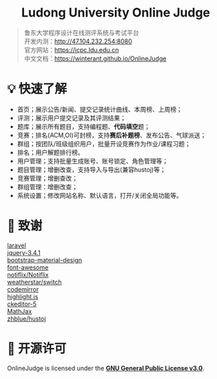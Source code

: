 <h1 align="center">Ludong University Online Judge</h1>

> 鲁东大学程序设计在线测评系统与考试平台  
> 开发内测：<http://47.104.232.254:8080>  
> 官方网站：<https://icpc.ldu.edu.cn>  
> 中文文档：<https://winterant.github.io/OnlineJudge>

# 💡 快速了解

+ 首页；展示公告/新闻、提交记录统计曲线、本周榜、上周榜；
+ 评测；展示用户提交记录及其评测结果；
+ 题库；展示所有题目，支持编程题、**代码填空**题；
+ 竞赛；排名(ACM,OI)可封榜，支持**赛后补题榜**、发布公告、气球派送；
+ 群组；按团队/班级组织用户，批量开设竞赛作为作业/课程习题；
+ 排名；用户解题排行榜。
+ 用户管理；支持批量生成账号、账号锁定、角色管理等；
+ 题目管理；增删改查，支持导入与导出(兼容hustoj)等；
+ 竞赛管理；增删查改；
+ 群组管理：增删改查；
+ 系统设置；修改网站名称、默认语言，打开/关闭全局功能等。

# 💝 致谢

[laravel](https://laravel.com/)  
[jquery-3.4.1](https://jquery.com/)  
[bootstrap-material-design](https://fezvrasta.github.io/bootstrap-material-design/)  
[font-awesome](http://www.fontawesome.com.cn/)  
[notiflix/Notiflix](https://github.com/notiflix/Notiflix)  
[weatherstar/switch](https://github.com/weatherstar/switch)  
[codemirror](https://codemirror.net/)  
[highlight.js](https://highlightjs.org/)  
[ckeditor-5](https://ckeditor.com/ckeditor-5/)  
[MathJax](https://www.mathjax.org/)  
[zhblue/hustoj](https://github.com/zhblue/hustoj)  

# 📜 开源许可

OnlineJudge is licensed under the
**[GNU General Public License v3.0](./LICENSE)**.
